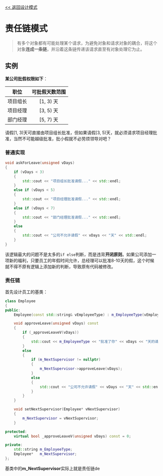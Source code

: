 [<< 返回设计模式](design_patterns.md)

# 责任链模式
> 有多个对象都有可能处理某个请求，为避免对象和请求对象的耦合，将这个对象**连成一条链**，并沿着这条链传递该请求直至有对象处理它为止。

## 实例
**某公司批假权限如下**：

| 职位 | 可批假天数范围 |
| --- | :---: |
| 项目组长 | \[1, 3) 天 |
| 项目经理 | \[3, 5) 天 |
| 部门经理 | \[5, 7) 天 |

请假\[1, 3)天可直接由项目组长批准，但如果请假\[3, 5)天，就必须请求项目经理批准，当然不可能越级批准，批小假就不必劳烦领导对吧？

### 普通实现
```C++
void askForLeave(unsigned vDays)
{
	if (vDays < 3)
	{
		std::cout << "项目组长批准请假..." << std::endl;
	}
	else if (vDays < 5)
	{
		std::cout << "项目经理批准请假..." << std::endl;
	}
	else if (vDays < 7)
	{
		std::cout << "部门经理批准请假..." << std::endl;
	}
	else
	{
		std::cout << "公司不允许请假" << vDays << "天" << std::endl;
	}
}
```
该逻辑最大的问题不是太多的`if else`判断，而是违背**开闭原则**。如果公司添加一项新的福利，只要员工的年假时间允许，总经理可以批准8-10天的假，这个时候就不得不原有逻辑上添加新的判断，导致原有代码被修改。

### 责任链
首先设计员工的基类：
```C++
class Employee
{
public:
	Employee(const std::string& vEmployeeType) : m_EmployeeType(vEmployeeType), m_NextSupervisor(nullptr) {}

	void approveLeave(unsigned vDays) const
	{
		if (_approveLeaveV(vDays))
		{
			std::cout << m_EmployeeType << "批准了你" << vDays << "天的请假请求..." << std::endl;
		}
		else
		{
			if (m_NextSupervisor != nullptr)
			{
				m_NextSupervisor->approveLeave(vDays);
			}
			else
			{
				std::cout << "公司不允许请假" << vDays << "天" << std::endl;
			}
		}
	}

	void setNextSupervisor(Employee* vNextSupervisor)
	{
		m_NextSupervisor = vNextSupervisor;
	}

protected:
	virtual bool _approveLeaveV(unsigned vDays) const = 0;

private:
	std::string m_EmployeeType;
	Employee*   m_NextSupervisor;
};
```
基类中的**m_NextSupervisor**实际上就是责任链de
